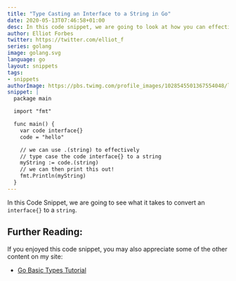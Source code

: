 ```yaml
---
title: "Type Casting an Interface to a String in Go"
date: 2020-05-13T07:46:58+01:00
desc: In this code snippet, we are going to look at how you can effectively cast an interface in go to a string.
author: Elliot Forbes
twitter: https://twitter.com/elliot_f
series: golang
image: golang.svg
language: go
layout: snippets
tags:
- snippets
authorImage: https://pbs.twimg.com/profile_images/1028545501367554048/lzr43cQv_400x400.jpg
snippet: |
  package main

  import "fmt"

  func main() {
    var code interface{}
    code = "hello"

    // we can use .(string) to effectively
    // type case the code interface{} to a string
    myString := code.(string)
    // we can then print this out!
    fmt.Println(myString)
  }
---
```


In this Code Snippet, we are going to see what it takes to convert an `interface{}` to a `string`.

## Further Reading:

If you enjoyed this code snippet, you may also appreciate some of the other content on my site:

* [Go Basic Types Tutorial](/golang/go-basic-types-tutorial/)